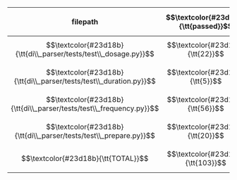 |             filepath              | $$\textcolor{#23d18b}{\tt{passed}}$$ | SUBTOTAL |
| --------------------------------- | --------------------------------: | -------: |
| $$\textcolor{#23d18b}{\tt{di\\_parser/tests/test\\_dosage.py}}$$ |  $$\textcolor{#23d18b}{\tt{22}}$$ | $$\textcolor{#23d18b}{\tt{22}}$$ |
| $$\textcolor{#23d18b}{\tt{di\\_parser/tests/test\\_duration.py}}$$ |   $$\textcolor{#23d18b}{\tt{5}}$$ | $$\textcolor{#23d18b}{\tt{5}}$$ |
| $$\textcolor{#23d18b}{\tt{di\\_parser/tests/test\\_frequency.py}}$$ |  $$\textcolor{#23d18b}{\tt{56}}$$ | $$\textcolor{#23d18b}{\tt{56}}$$ |
| $$\textcolor{#23d18b}{\tt{di\\_parser/tests/test\\_prepare.py}}$$ |  $$\textcolor{#23d18b}{\tt{20}}$$ | $$\textcolor{#23d18b}{\tt{20}}$$ |
| $$\textcolor{#23d18b}{\tt{TOTAL}}$$ | $$\textcolor{#23d18b}{\tt{103}}$$ | $$\textcolor{#23d18b}{\tt{103}}$$ |
